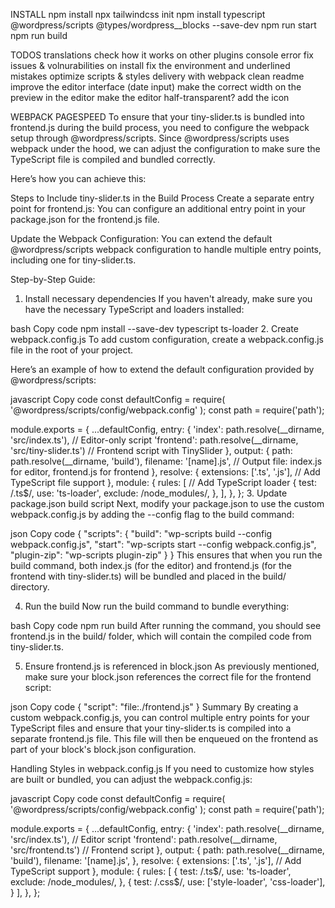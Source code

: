 INSTALL
    npm install
    npx tailwindcss init
    npm install typescript @wordpress/scripts @types/wordpress__blocks --save-dev
    npm run start
    npm run build


TODOS
	translations
		check how it works on other plugins
	console error
	fix issues & volnurabilities on install
	fix the environment and underlined mistakes
	optimize scripts & styles delivery with webpack
		clean readme
	improve the editor interface (date input)
	make the correct width on the preview in the editor
	make the editor half-transparent?
	add the icon


WEBPACK PAGESPEED
To ensure that your tiny-slider.ts is bundled into frontend.js during the build process, you need to configure the webpack setup through @wordpress/scripts. Since @wordpress/scripts uses webpack under the hood, we can adjust the configuration to make sure the TypeScript file is compiled and bundled correctly.

Here’s how you can achieve this:

Steps to Include tiny-slider.ts in the Build Process
Create a separate entry point for frontend.js: You can configure an additional entry point in your package.json for the frontend.js file.

Update the Webpack Configuration: You can extend the default @wordpress/scripts webpack configuration to handle multiple entry points, including one for tiny-slider.ts.

Step-by-Step Guide:
1. Install necessary dependencies
If you haven't already, make sure you have the necessary TypeScript and loaders installed:

bash
Copy code
npm install --save-dev typescript ts-loader
2. Create webpack.config.js
To add custom configuration, create a webpack.config.js file in the root of your project.

Here’s an example of how to extend the default configuration provided by @wordpress/scripts:

javascript
Copy code
const defaultConfig = require( '@wordpress/scripts/config/webpack.config' );
const path = require('path');

module.exports = {
    ...defaultConfig,
    entry: {
        'index': path.resolve(__dirname, 'src/index.ts'), // Editor-only script
        'frontend': path.resolve(__dirname, 'src/tiny-slider.ts') // Frontend script with TinySlider
    },
    output: {
        path: path.resolve(__dirname, 'build'),
        filename: '[name].js', // Output file: index.js for editor, frontend.js for frontend
    },
    resolve: {
        extensions: ['.ts', '.js'], // Add TypeScript file support
    },
    module: {
        rules: [
            // Add TypeScript loader
            {
                test: /\.ts$/,
                use: 'ts-loader',
                exclude: /node_modules/,
            },
        ],
    },
};
3. Update package.json build script
Next, modify your package.json to use the custom webpack.config.js by adding the --config flag to the build command:

json
Copy code
{
  "scripts": {
    "build": "wp-scripts build --config webpack.config.js",
    "start": "wp-scripts start --config webpack.config.js",
    "plugin-zip": "wp-scripts plugin-zip"
  }
}
This ensures that when you run the build command, both index.js (for the editor) and frontend.js (for the frontend with tiny-slider.ts) will be bundled and placed in the build/ directory.

4. Run the build
Now run the build command to bundle everything:

bash
Copy code
npm run build
After running the command, you should see frontend.js in the build/ folder, which will contain the compiled code from tiny-slider.ts.

5. Ensure frontend.js is referenced in block.json
As previously mentioned, make sure your block.json references the correct file for the frontend script:

json
Copy code
{
	"script": "file:./frontend.js"
}
Summary
By creating a custom webpack.config.js, you can control multiple entry points for your TypeScript files and ensure that your tiny-slider.ts is compiled into a separate frontend.js file. This file will then be enqueued on the frontend as part of your block's block.json configuration.


Handling Styles in webpack.config.js
If you need to customize how styles are built or bundled, you can adjust the webpack.config.js:

javascript
Copy code
const defaultConfig = require( '@wordpress/scripts/config/webpack.config' );
const path = require('path');

module.exports = {
    ...defaultConfig,
    entry: {
        'index': path.resolve(__dirname, 'src/index.ts'), // Editor script
        'frontend': path.resolve(__dirname, 'src/frontend.ts') // Frontend script
    },
    output: {
        path: path.resolve(__dirname, 'build'),
        filename: '[name].js',
    },
    resolve: {
        extensions: ['.ts', '.js'], // Add TypeScript support
    },
    module: {
        rules: [
            {
                test: /\.ts$/,
                use: 'ts-loader',
                exclude: /node_modules/,
            },
            {
                test: /\.css$/,
                use: ['style-loader', 'css-loader'],
            }
        ],
    },
};
